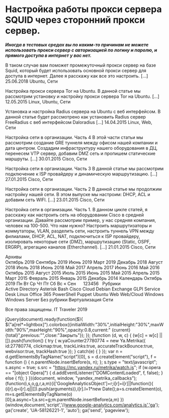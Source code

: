 #  Настройка работы прокси сервера SQUID через сторонний прокси сервер.   
***Иногда в тестовых средах вы по каким-то причинам не можете использовать прокси сервер с авторизацией по логину и паролю, и прямого доступа в интернет у вас нет.***

В таком случае вам поможет промежуточный прокси сервер на базе Squid, который будет использовать основной прокси сервер для доступа в интернет.
Далее я расскажу как все это настроить. [...] 
 25.06.2018 
 Ubuntu, Сети 
        
	
 
 Настройка прокси сервера Tor на Ubuntu. 
В данной статье мы рассмотрим установку и настройку прокси сервера Tor на Ubuntu. [...] 
 12.05.2015 
 Linux, Ubuntu, Сети 
        
	
 
 Установка и настройка Radius сервера на Ubuntu с веб интерфейсом. 
В данной статье будет рассмотрено как установить Radius сервер FreeRadius с веб интерфейсом Daloradius [...] 
 14.04.2015 
 Linux, Web, Сети 
        
	
 
 Настройка сети в организации. Часть 4 
В этой части статьи мы рассмотрим создание GRE туннеля между офисом нашей компании и дата центром. Создадим инфраструктуру нашего оборудования в ДЦ, перенесем VTP сервер, добавим DMZ сеть и пропишем статические маршруты. [...] 
 30.01.2015 
 Cisco, Сети 
        
	
 
 Настройка сети в организации. Часть 3 
В данной статье мы рассмотрим подключение к ISP провайдеру и динамическую маршрутизацию. [...] 
 27.01.2015 
 Cisco, Сети 
        
	
 
 Настройка сети в организации. Часть 2 
В данной статье мы продолжим настройку нашей сети. В этом выпуске мы настроим: DHCP, ACL и добавим сеть WIFI. [...] 
 23.01.2015 
 Cisco, Сети 
        
	
 
 Настройка сети в организации. Часть 1. 
В данном цикле статей, я расскажу как настроить сеть на оборудовании Cisco в средней организации.
Давайте рассмотрим пример, у нас средняя компания, человек на 100-500. Что нам нужно?
Настроить маршрутизаторы и коммутаторы, VLAN, разделить сети, настроить туннель VPN между филиалами, DHCP, ACL, NAT, подключиться к ISP провайдеру, изолировать некоторые сети (DMZ), маршрутизацию (Static, OSPF, ERGRP), агрегацию каналов (Etherchannel). [...] 
 21.01.2015 
 Cisco, Сети 
        
Архивы		
Октябрь 2019
Сентябрь 2019
Июнь 2019
Март 2019
Декабрь 2018
Август 2018
Июль 2018
Июнь 2018
Май 2017
Апрель 2017
Июнь 2016
Май 2016
Октябрь 2015
Август 2015
Июль 2015
Июнь 2015
Май 2015
Апрель 2015
Март 2015
Февраль 2015
Январь 2015
Декабрь 2014
Календарь
Октябрь 2019
Пн
Вт
Ср
Чт
Пт
Сб
Вс
&laquo; Сен
&nbsp;
&nbsp;
&nbsp;123456
&nbsp;
Рубрики		
Active Directory
Asterisk
Bash
Cisco
Cloud
Debian
Exchange
GLPI Service Desk
Linux
Office 365
PowerShell
Puppet
Ubuntu
Web
Web/Cloud
Windows
Windows Server
Без рубрики
Виртуализация
Сети
                 
  
Все права защищены. IT Traveler 2019 
                            
jQuery(document).ready(function($){
$("a[rel*=lightbox]").colorbox({initialWidth:"30%",initialHeight:"30%",maxWidth:"90%",maxHeight:"90%",opacity:0.8,current:" {current}  {total}",previous:"",close:"Закрыть"});
});
(function (d, w, c) {
(w[c] = w[c] || []).push(function() {
try {
w.yaCounter27780774 = new Ya.Metrika({
id:27780774,
clickmap:true,
trackLinks:true,
accurateTrackBounce:true,
webvisor:true,
trackHash:true
});
} catch(e) { }
});
var n = d.getElementsByTagName("script")[0],
s = d.createElement("script"),
f = function () { n.parentNode.insertBefore(s, n); };
s.type = "text/javascript";
s.async = true;
s.src = "https://mc.yandex.ru/metrika/watch.js";
if (w.opera == "[object Opera]") {
d.addEventListener("DOMContentLoaded", f, false);
} else { f(); }
})(document, window, "yandex_metrika_callbacks");
(function(i,s,o,g,r,a,m){i['GoogleAnalyticsObject']=r;i[r]=i[r]||function(){
(i[r].q=i[r].q||[]).push(arguments)},i[r].l=1*new Date();a=s.createElement(o),
m=s.getElementsByTagName(o)[0];a.async=1;a.src=g;m.parentNode.insertBefore(a,m)
})(window,document,'script','//www.google-analytics.com/analytics.js','ga');
ga('create', 'UA-58126221-1', 'auto');
ga('send', 'pageview');
